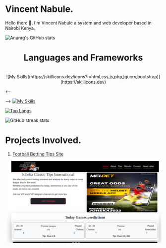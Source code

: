 # Vincent Nabule.
Hello there 👋, I'm Vincent Nabule a system and web developer based in Nairobi Kenya.

![Anurag's GitHub stats](https://github-readme-stats-git-masterrstaa-rickstaa.vercel.app/api?username=vincentnabule&show_icons=true&theme=radical)

<h1 align="center">Languages and Frameworks </h1>
<br>
<div align="center">![My Skills](https://skillicons.dev/icons?i=html,css,js,php,jquery,bootstrap)](https://skillicons.dev)</div>

<--  <div align="center"></div> -->
[![My Skills](https://skillicons.dev/icons?i=php,java,laravel,codeigniter)](https://skillicons.dev)
<!-- -->

<!--
[![Top Langs](https://github-readme-stats-git-masterrstaa-rickstaa.vercel.app/api?username=FelipeFama&&show_icons=true&theme=dark)](https://github.com/anuraghazra/github-readme-stats)
 https://github-readme-stats-git-masterrstaa-rickstaa.vercel.app/api?username=FelipeFama&&show_icons=true&theme=dark
 https://github-readme-stats-git-masterrstaa-rickstaa.vercel.app/api/top-langs/?username=vincentnabule&&show_icons=true&theme=radical
-->
<!-- -->
[![Top Langs](https://github-readme-stats.vercel.app/api/top-langs/?username=vincentnabule&show_icons=true&theme=radical)](https://github.com/anuraghazra/github-readme-stats) 

<!-- [Anurag's GitHub stats](https://github-readme-stats.vercel.app/api?username=anuraghazra&show_icons=true&theme=radical)-->

![GitHub streak stats](https://streak-stats.demolab.com/?user=vincentnabule) 

<!-- -->

# Projects Involved.
1. [Football Betting Tips Site](https://bettingoddsinternational.co.ke/)
<!-- -->
![Joheka](https://github.com/vincentnabule/vincentnabule/blob/main/Screenshot%20from%202023-04-03%2000-28-04.png)
<!-- -->
